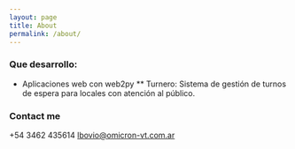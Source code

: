 ```yaml
---
layout: page
title: About
permalink: /about/
---
```

### Que desarrollo:
  * Aplicaciones web con web2py
  ** Turnero: Sistema de gestión de turnos de espera para locales con atención al público.
      

### Contact me

+54 3462 435614
[lbovio@omicron-vt.com.ar](mailto:lbovio@omicron-vt.com.ar)
